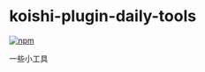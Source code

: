 # koishi-plugin-daily-tools

[![npm](https://img.shields.io/npm/v/koishi-plugin-daily-tools?style=flat-square)](https://www.npmjs.com/package/koishi-plugin-daily-tools)

一些小工具
